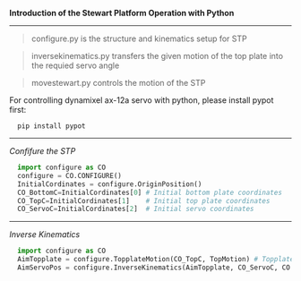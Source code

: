 **Introduction of the Stewart Platform Operation with Python**

_____________________________________________________________________________
>configure.py is the structure and kinematics setup for STP

>inversekinematics.py transfers the given motion of the top plate into the requied servo angle

>movestewart.py controls the motion of the STP

For controlling dynamixel ax-12a servo with python, please install pypot first:
```
  pip install pypot
```
___________________________________________________________________________________
*Confifure the STP*
```python
  import configure as CO
  configure = CO.CONFIGURE()
  InitialCordinates = configure.OriginPosition()
  CO_BottomC=InitialCordinates[0] # Initial bottom plate coordinates
  CO_TopC=InitialCordinates[1]    # Initial top plate coordinates
  CO_ServoC=InitialCordinates[2]  # Initial servo coordinates
```

________________________________________________________________________________________
*Inverse Kinematics*
```python
  import configure as CO
  AimTopplate = configure.TopplateMotion(CO_TopC, TopMotion) # Topplate rotation & translation
  AimServoPos = configure.InverseKinematics(AimTopplate, CO_ServoC, CO.LINKA, CO.LINKB) # inverse kinematics
```
